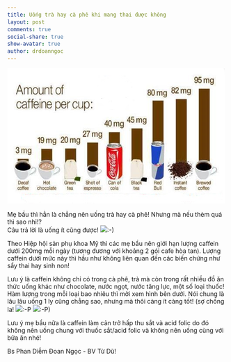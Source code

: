 ```yaml
---
title: Uống trà hay cà phê khi mang thai được không
layout: post
comments: true
social-share: true
show-avatar: true
author: drdoanngoc
---
```


![](/assets/img/caffeininfood.jpg)

Mẹ bầu thì hẳn là chẳng nên uống trà hay cà phê! Nhưng mà nếu thèm quá thì sao nhỉ!?  
Câu trả lời là uống ít cũng được! ![](https://static.xx.fbcdn.net/images/emoji.php/v9/t4c/1/16/1f642.png):-)  

Theo Hiệp hội sản phụ khoa Mỹ thì các mẹ bầu nên giới hạn lượng caffein dưới 200mg mỗi ngày (tương đương với khoảng 2 gói cafe hòa tan). Lượng caffein dưới mức này thì hầu như không liên quan đến các biến chứng như sẩy thai hay sinh non!  

Lưu ý là caffein không chỉ có trong cà phê, trà mà còn trong rất nhiều đồ ăn thức uống khác như chocolate, nước ngọt, nước tăng lực, một số loại thuốc! Hàm lượng trong mỗi loại bao nhiêu thì mời xem hình bên dưới. Nói chung là lâu lâu uống 1 ly cũng chẳng sao, nhưng mà thôi càng ít càng tốt! (sợ chồng la!  ![](https://static.xx.fbcdn.net/images/emoji.php/v9/t9f/1/16/1f61b.png):-P  ![](https://static.xx.fbcdn.net/images/emoji.php/v9/t9f/1/16/1f61b.png):-P)  

Lưu ý mẹ bầu nữa là caffein làm cản trở hấp thu sắt và acid folic do đó không nên uống chung với thuốc sắt/acid folic và không nên uống cùng với bữa ăn nhé!  

Bs Phan Diễm Đoan Ngọc - BV Từ Dũ!